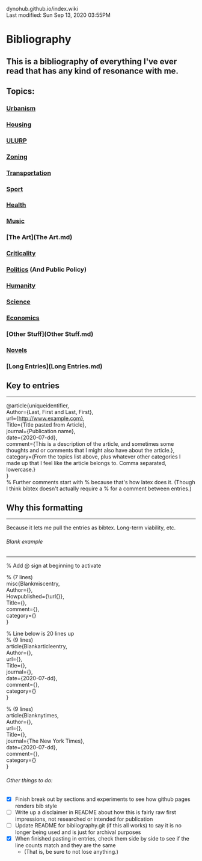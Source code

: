dynohub.github.io/index.wiki  
Last modified: Sun Sep 13, 2020  03:55PM


# Bibliography
This is a bibliography of everything I've ever read that has any kind of resonance with me.
--------------------------------------------------------------------------------

## Topics:
### [Urbanism](Urbanism.md)
### [Housing](Housing.md) 
### [ULURP](ULURP.md) 
### [Zoning](Zoning.md) 
### [Transportation](Transportation.md) 
### [Sport](Sport.md) 
### [Health](Health.md) 
### [Music](Music.md) 
### [The Art](The Art.md) 
### [Criticality](Criticality.md) 
### [Politics](Politics.md) (And Public Policy)
### [Humanity](Humanity.md) 
### [Science](Science.md) 
### [Economics](Economics.md) 
### [Other Stuff](Other Stuff.md) 
### [Novels](Novels.md) 
### [Long Entries](Long Entries.md) 


## Key to entries
--------------------------------------------------------------------------------
@article{uniqueidentifier,  
  Author={Last, First and Last, First},  
  url={http://www.example.com},  
  Title={Title pasted from Article},  
  journal={Publication name},  
  date={2020-07-dd},  
  comment={This is a description of the article, and sometimes some thoughts and or comments that I might also have about the article.},  
  category={From the topics list above, plus whatever other categories I made up that I feel like the article belongs to. Comma separated, lowercase.}  
}  
% Further comments start with % because that's how latex does it. (Though I think bibtex doesn't actually require a % for a comment between entries.)
 


## Why this formatting
--------------------------------------------------------------------------------
Because it lets me pull the entries as bibtex. Long-term viability, etc.


###### Blank example 
--------------------------------------------------------------------------------
% Add @ sign at beginning to activate  
  
% (7 lines)  
misc{Blankmiscentry,  
  Author={},  
  Howpublished={\url{}},  
  Title={},  
  comment={},  
  category={}  
}  
  
% Line below is 20 lines up  
% (9 lines)  
article{Blankarticleentry,  
  Author={},  
  url={},  
  Title={},  
  journal={},  
  date={2020-07-dd},  
  comment={},  
  category={}  
}  
  
% (9 lines)  
article{Blanknytimes,  
  Author={},  
  url={},  
  Title={},  
  journal={The New York Times},  
  date={2020-07-dd},  
  comment={},  
  category={}  
}  
  
###### Other things to do:
* [X] Finish break out by sections and experiments to see how github pages renders bib style
* [ ] Write up a disclaimer in README about how this is fairly raw first impressions, not researched or intended for publication
* [ ] Update README for bibliography.git (if this all works) to say it is no longer being used and is just for archival purposes
* [X] When finished pasting in entries, check them side by side to see if the line counts match and they are the same
	* (That is, be sure to not lose anything.)



